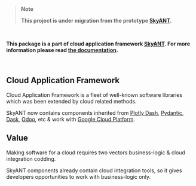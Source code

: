 <br/>

> **Note**
> 
> **This project is under migration from the prototype [SkyANT](https://gitlab.com/skyant/python/scrapper).**

<br/>


__This package is a part of cloud application framework [SkyANT](https://skyant.dev). For more information please read [the documentation](https://docs.skyant.dev/projects/data).__

<br/>

## Cloud Application Framework

Cloud Application Framework is a fleet of well-known software libraries which was been extended by cloud related methods.

SkyANT now contains components inherited from [Plotly Dash](https://dash.plotly.com), [Pydantic](https://docs.pydantic.dev/), [Dask](https://dask.org), [Odoo](https://odoo.com), etc & work with [Google Cloud Platform](https://cloud.google.com).


## Value

Making software for a cloud requires two vectors business-logic & cloud integration codding.

SkyANT components already contain cloud integration tools, so it gives developers opportunities to work with business-logic only.
